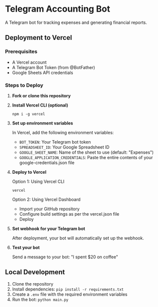 # Telegram Accounting Bot

A Telegram bot for tracking expenses and generating financial reports.

## Deployment to Vercel

### Prerequisites
- A Vercel account
- A Telegram Bot Token (from @BotFather)
- Google Sheets API credentials

### Steps to Deploy

1. **Fork or clone this repository**

2. **Install Vercel CLI (optional)**
   ```
   npm i -g vercel
   ```

3. **Set up environment variables**

   In Vercel, add the following environment variables:
   - `BOT_TOKEN`: Your Telegram bot token
   - `SPREADSHEET_ID`: Your Google Spreadsheet ID
   - `GOOGLE_SHEET_NAME`: Name of the sheet to use (default: "Expenses")
   - `GOOGLE_APPLICATION_CREDENTIALS`: Paste the entire contents of your google-credentials.json file

4. **Deploy to Vercel**
   
   Option 1: Using Vercel CLI
   ```
   vercel
   ```
   
   Option 2: Using Vercel Dashboard
   - Import your GitHub repository
   - Configure build settings as per the vercel.json file
   - Deploy

5. **Set webhook for your Telegram bot**
   
   After deployment, your bot will automatically set up the webhook.

6. **Test your bot**
   
   Send a message to your bot: "I spent $20 on coffee"

## Local Development

1. Clone the repository
2. Install dependencies: `pip install -r requirements.txt`
3. Create a `.env` file with the required environment variables
4. Run the bot: `python main.py`
